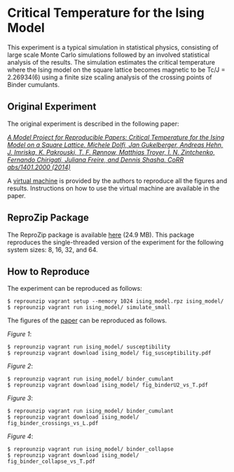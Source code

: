 Critical Temperature for the Ising Model
========================================

This experiment is a typical simulation in statistical physics, consisting of large scale Monte Carlo simulations followed by an involved statistical analysis of the results. The simulation estimates the critical temperature where the Ising model on the square lattice becomes magnetic to be Tc/J = 2.26934(6) using a finite size scaling analysis of the crossing points of Binder cumulants.

Original Experiment
-------------------

The original experiment is described in the following paper:

[*A Model Project for Reproducible Papers: Critical Temperature for the Ising Model on a Square Lattice. Michele Dolfi, Jan Gukelberger, Andreas Hehn, J. Imriska, K. Pakrouski, T. F. Rønnow, Matthias Troyer, I. N. Zintchenko, Fernando Chirigati, Juliana Freire, and Dennis Shasha. CoRR abs/1401.2000 (2014)*](http://arxiv.org/abs/1401.2000)

A [virtual machine](http://archive.comp-phys.org/provenance_challenge/provenance_machine.ova) is provided by the authors to reproduce all the figures and results. Instructions on how to use the virtual machine are available in the paper.

ReproZip Package
----------------

The ReproZip package is available [here](https://nyu.box.com/s/03umg9hclll9qkq0omxcf6r0vrf4eg3m) (24.9 MB). This package reproduces the single-threaded version of the experiment for the following system sizes: 8, 16, 32, and 64.

How to Reproduce
----------------

The experiment can be reproduced as follows:

    $ reprounzip vagrant setup --memory 1024 ising_model.rpz ising_model/
    $ reprounzip vagrant run ising_model/ simulate_small

The figures of the [paper](http://arxiv.org/abs/1401.2000) can be reproduced as follows.

*Figure 1*:

    $ reprounzip vagrant run ising_model/ susceptibility
    $ reprounzip vagrant download ising_model/ fig_susceptibility.pdf

*Figure 2*:

    $ reprounzip vagrant run ising_model/ binder_cumulant
    $ reprounzip vagrant download ising_model/ fig_binderU2_vs_T.pdf

*Figure 3*:

    $ reprounzip vagrant run ising_model/ binder_cumulant
    $ reprounzip vagrant download ising_model/ fig_binder_crossings_vs_L.pdf

*Figure 4*:

    $ reprounzip vagrant run ising_model/ binder_collapse
    $ reprounzip vagrant download ising_model/ fig_binder_collapse_vs_T.pdf
